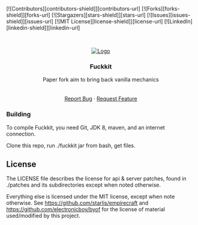 [![Contributors][contributors-shield]][contributors-url]
[![Forks][forks-shield]][forks-url]
[![Stargazers][stars-shield]][stars-url]
[![Issues][issues-shield]][issues-url]
[![MIT License][license-shield]][license-url]
[![LinkedIn][linkedin-shield]][linkedin-url]



<!-- PROJECT LOGO -->
<br />
<p align="center">
  <a href="https://github.com/ppug/Fuckkit">
    <img src="https://australiasmp.xyz/uploads/images/2/15fd5a5bfc722b_kpnofjlemghiq.jpeg" alt="Logo">
  </a>

  <h3 align="center">Fuckkit</h3>

  <p align="center">
    Paper fork aim to bring back vanilla mechanics
    <br />
    <br />
    <br />
    <a href="https://github.com/ppug/Fuckkit/issues">Report Bug</a>
    ·
    <a href="https://github.com/ppug/Fuckkit/issues">Request Feature</a>
  </p>
</p>

### Building

To compile Fuckkit, you need Git, JDK 8, maven, and an internet connection.

Clone this repo, run ./fuckkit jar from bash, get files.

<!-- LICENSE -->
## License

The LICENSE file describes the license for api & server patches, found in ./patches and its subdirectories except when noted otherwise.

Everything else is licensed under the MIT license, except when note otherwise. See https://github.com/starlis/empirecraft and https://github.com/electronicboy/byof for the license of material used/modified by this project.

